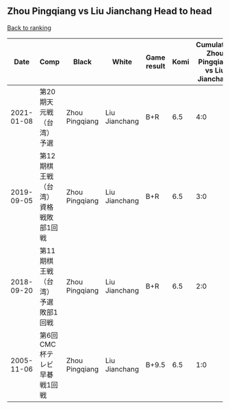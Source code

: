 ## Zhou Pingqiang vs Liu Jianchang Head to head

[Back to ranking](../../index.md)




| **Date** | **Comp** | **Black** | **White** | **Game result** | **Komi** | **Cumulative Zhou Pingqiang vs Liu Jianchang** | **Zhou Pingqiang streak** | **Liu Jianchang streak** | 
| --- | --- | --- | --- | --- | --- | --- | --- | --- |
| 2021-01-08 | 第20期天元戦（台湾）予選 | Zhou Pingqiang | Liu Jianchang | B+R | 6.5 | 4:0 | 4 | 0 | 
| 2019-09-05 | 第12期棋王戦（台湾）資格戦敗部1回戦 | Zhou Pingqiang | Liu Jianchang | B+R | 6.5 | 3:0 | 3 | 0 | 
| 2018-09-20 | 第11期棋王戦（台湾）予選敗部1回戦 | Zhou Pingqiang | Liu Jianchang | B+R | 6.5 | 2:0 | 2 | 0 | 
| 2005-11-06 | 第6回CMC杯テレビ早碁戦1回戦 | Zhou Pingqiang | Liu Jianchang | B+9.5 | 6.5 | 1:0 | 1 | 0 |




